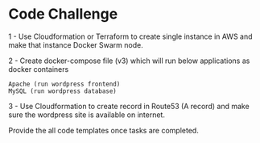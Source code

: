 # Code Challenge

1 - Use Cloudformation or Terraform to create single instance in AWS and make that instance Docker Swarm node.

2 - Create docker-compose file (v3) which will run below applications as docker containers

    Apache (run wordpress frontend)
    MySQL (run wordpress database)

3 - Use Cloudformation to create record in Route53 (A record) and make sure the wordpress site is available on internet.

Provide the all code templates once tasks are completed.
    
